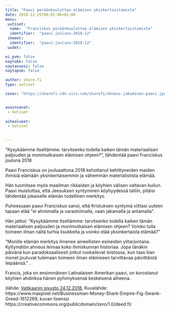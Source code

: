 ```yaml
---
title: "Paavi peräänkuuluttaa elämisen yksikertaistamista"
date: 2018-12-25T00:01:06+02:00
menu:
 uutiset:
  name:  "Franciskus peräänkuuluttaa elämisen yksikertaistamista"
  identifier:  "paavi-jouluna-2018-12"
 ihmeet:
  identifier:  "paavi-jouluna-2018-12"
 uudet:

ei_pvm: false
naytakk: false
naytavuosi: false
naytapvm: false

author: share.fi
type: uutiset

cover: "https://sharefi-cdn.sirv.com/sharefi/ahneus-jakaminen-paavi.jpeg"


avainsanat:
 - Uutiset
 
aihealueet:
 - Uutiset
 

---
```


<div class="alustus"><p>”Kysykäämme itseltämme: tarvitsenko todella kaiken tämän materiaalisen paljouden ja monimutkaisen elämisen ohjeen?”, tähdentää paavi Franciskus jouluna 2018</p>
</div>
<p>

Paavi Franciskus on jouluaattona 2018 kehottanut kehittyneiden maiden ihmisiä elämään yksinkertaisemmin ja vähemmän materialistista elämää.

Hän tuomitsee myös maailman rikkaiden ja köyhien välisen valtavan kuilun. Paavi muistuttaa, että Jeesuksen syntyminen köyhyydessä talliin, pitäisi tähdentää jokaiselle elämän todellinen merkitys.

Puheessaan paavi Franciskus sanoi, että Kristuksen syntymä viittasi uuteen tapaan elää "ei ahmimalla ja varastoimalla, vaan jakamalla ja antamalla".

Hän jatkoi: ”Kysykäämme itseltämme: tarvitsenko todella kaiken tämän materiaalisen paljouden ja monimutkaisen elämisen ohjeen? Voinko tulla toimeen ilman näitä turhia lisukkeita ja voinko elää yksinkertaista elämää?”

"Monille elämän merkitys ilmenee aineellisten esineiden ylitarjontana. Kyltymätön ahneus leimaa koko ihmiskunnan historiaa. Jopa tänäkin päivänä kun paradoksaalisesti jotkut ruokailevat loistossa, kun taas liian monet joutuvat tulemaan toimeen ilman elämiseen tarvittavaa päivittäistä leipäänsä."
.

Francis, joka on ensimmäinen Latinalaisen Amerikan paavi, on korostanut köyhien ahdinkoa hänen pyhimyksensä keskeisenä aiheena.




<p>(lähde: <a href="https://w2.vatican.va/content/francesco/en/homilies/2018/documents/papa-francesco_20181224_omelia-natale.html"  target="_blank" rel="nofollow noopener" class="external">Vatikaanin sivusto 24.12.2018</a>, Kuvalähde: https://www.maxpixel.net/Businessman-Money-Shark-Empire-Fig-Swank-Greed-1612269, kuvan lisenssi https://creativecommons.org/publicdomain/zero/1.0/deed.fi)
</p>

